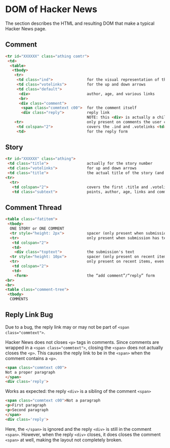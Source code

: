 # DOM of Hacker News

The section describes the HTML and resulting DOM that make a typical Hacker News page.

## Comment

```html
<tr id="XXXXXX" class="athing comtr">
 <td>
  <table>
   <tbody>
    <tr>
     <td class="ind">               for the visual representation of the depth of the thread
     <td class="votelinks">         for the up and down arrows
     <td class="default">
      <div>                         author, age, and various links
      <br>
      <div class="comment">
       <span class="commtext c00">  for the comment itself
       <div class="reply">          reply link
                                    NOTE: this <div> is actually a child of the previous <span> in comments with multiple paragraphs
    <tr>                            only present on comments the user can reply to (recent and logged in)
     <td colspan="2">               covers the .ind and .votelinks <td> from the first <tr>
     <td>                           for the reply form
```

## Story

```html
<tr id="XXXXXX" class="athing">
 <td class="title">                 actually for the story number
 <td class="votelinks">             for up and down arrows
 <td class="title">                 the actual title of the story (and domain)
<tr>
  <tr>
   <td colspan="2">                 covers the first .title and .votelinks <td> from the first <tr>
   <td class="subtext">             points, author, age, links and comments
```

## Comment Thread

```html
<table class="fatitem">
 <tbody>
  ONE STORY or ONE COMMENT
  <tr style="height: 2px">          spacer (only present when submission has text)
  <tr>                              only present when submission has text
   <td colspan="2">
   <td>
    <div class="toptext">           the submission's text
  <tr style="height: 10px">         spacer (only present on recent items, even if logged out)
  <tr>                              only present on recent items, even if logged out
   <td colspan="2">
   <td>
    <form>                          the “add comment”/“reply” form
<br>
<br>
<table class="comment-tree">
 <tbody>
  COMMENTS
```


## Reply Link Bug

Due to a bug, the reply link may or may not be part of `<span class="commtext">`.

Hacker News does not closes `<p>` tags in comments. Since comments are wrapped
in a `<span class="commtext">`, closing the `<span>` does not actually closes
the `<p>`. This causes the reply link to be in the `<span>` when the comment
contains a `<p>`.

```html
<span class="commtext c00">
Not a proper paragraph
</span>
<div class='reply'>
```

Works as expected: the reply `<div>` is a sibling of the comment `<span>`

```html
<span class="commtext c00">Not a paragraph
<p>First paragraph
<p>Second paragraph
</span>
<div class='reply'>
```

Here, the `</span>` is ignored and the reply `<div>` is still in the comment
`<span>`. However, when the reply `<div>` closes, it does closes the comment
`<span>` at well, making the layout not completely broken.
